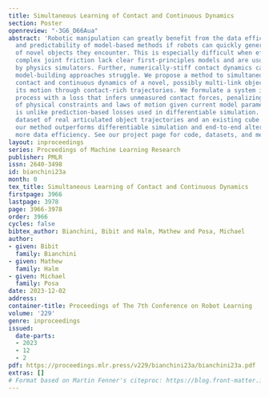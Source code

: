 ```yaml
---
title: Simultaneous Learning of Contact and Continuous Dynamics
section: Poster
openreview: "-3G6_D66Aua"
abstract: 'Robotic manipulation can greatly benefit from the data efficiency, robustness,
  and predictability of model-based methods if robots can quickly generate models
  of novel objects they encounter. This is especially difficult when effects like
  complex joint friction lack clear first-principles models and are usually ignored
  by physics simulators. Further, numerically-stiff contact dynamics can make common
  model-building approaches struggle. We propose a method to simultaneously learn
  contact and continuous dynamics of a novel, possibly multi-link object by observing
  its motion through contact-rich trajectories. We formulate a system identification
  process with a loss that infers unmeasured contact forces, penalizing their violation
  of physical constraints and laws of motion given current model parameters. Our loss
  is unlike prediction-based losses used in differentiable simulation. Using a new
  dataset of real articulated object trajectories and an existing cube toss dataset,
  our method outperforms differentiable simulation and end-to-end alternatives with
  more data efficiency. See our project page for code, datasets, and media: https://sites.google.com/view/continuous-contact-nets/home'
layout: inproceedings
series: Proceedings of Machine Learning Research
publisher: PMLR
issn: 2640-3498
id: bianchini23a
month: 0
tex_title: Simultaneous Learning of Contact and Continuous Dynamics
firstpage: 3966
lastpage: 3978
page: 3966-3978
order: 3966
cycles: false
bibtex_author: Bianchini, Bibit and Halm, Mathew and Posa, Michael
author:
- given: Bibit
  family: Bianchini
- given: Mathew
  family: Halm
- given: Michael
  family: Posa
date: 2023-12-02
address:
container-title: Proceedings of The 7th Conference on Robot Learning
volume: '229'
genre: inproceedings
issued:
  date-parts:
  - 2023
  - 12
  - 2
pdf: https://proceedings.mlr.press/v229/bianchini23a/bianchini23a.pdf
extras: []
# Format based on Martin Fenner's citeproc: https://blog.front-matter.io/posts/citeproc-yaml-for-bibliographies/
---
```

